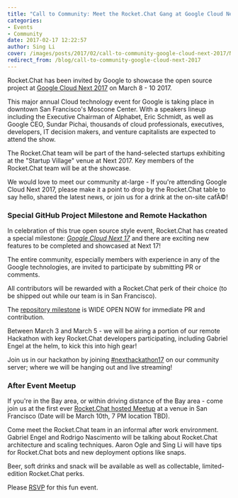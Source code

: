 ```yaml
---
title: "Call to Community: Meet the Rocket.Chat Gang at Google Cloud Next 2017"
categories:
- Events
- Community
date: 2017-02-17 12:22:57
author: Sing Li
cover: /images/posts/2017/02/call-to-community-google-cloud-next-2017/Next17-1.jpg
redirect_from: /blog/call-to-community-google-cloud-next-2017
---
```

Rocket.Chat has been invited by Google to showcase the open source project at [Google Cloud Next 2017](https://cloudnext.withgoogle.com/) on March 8 - 10 2017.

This major annual Cloud technology event for Google is taking place in downtown San Francisco's Moscone Center. With a speakers lineup including the Executive Chairman of Alphabet, Eric Schmidt, as well as Google CEO, Sundar Pichai, thousands of cloud professionals, executives, developers, IT decision makers, and venture capitalists are expected to attend the show.

The Rocket.Chat team will be part of the hand-selected startups exhibiting at the "Startup Village" venue at Next 2017\. Key members of the Rocket.Chat team will be at the showcase.

We would love to meet our community at-large - If you're attending Google Cloud Next 2017, please make it a point to drop by the Rocket.Chat table to say hello, shared the latest news, or join us for a drink at the on-site cafÃ©!

### Special GitHub Project Milestone and Remote Hackathon

In celebration of this true open source style event, Rocket.Chat has created a special milestone: _[Google Cloud Next 17](https://github.com/RocketChat/Rocket.Chat/milestone/64)_ and there are exciting new features to be completed and showcased at Next 17!

The entire community, especially members with experience in any of the Google technologies, are invited to participate by submitting PR or comments.

All contributors will be rewarded with a Rocket.Chat perk of their choice (to be shipped out while our team is in San Francisco).

The [repository milestone](https://github.com/RocketChat/Rocket.Chat/milestone/64) is WIDE OPEN NOW for immediate PR and contribution.

Between March 3 and March 5 - we will be airing a portion of our remote Hackathon with key Rocket.Chat developers participating, including Gabriel Engel at the helm, to kick this into high gear!

Join us in our hackathon by joining [#nexthackathon17](https://open.rocket.chat/channel/nexthackathon17) on our community server; where we will be hanging out and live streaming!

### After Event Meetup

If you're in the Bay area, or within driving distance of the Bay area - come join us at the first ever [Rocket.Chat hosted Meetup](https://www.meetup.com/Rocket-Chat-San-Francisco-Bay-Area/events/237858761/) at a venue in San Francisco (Date will be March 10th, 7 PM location TBD).

Come meet the Rocket.Chat team in an informal after work environment. Gabriel Engel and Rodrigo Nascimento will be talking about Rocket.Chat architecture and scaling techniques. Aaron Ogle and Sing Li will have tips for Rocket.Chat bots and new deployment options like snaps.

Beer, soft drinks and snack will be available as well as collectable, limited-edition Rocket.Chat perks.

Please [RSVP](https://www.meetup.com/Rocket-Chat-San-Francisco-Bay-Area/events/237858761/) for this fun event.
